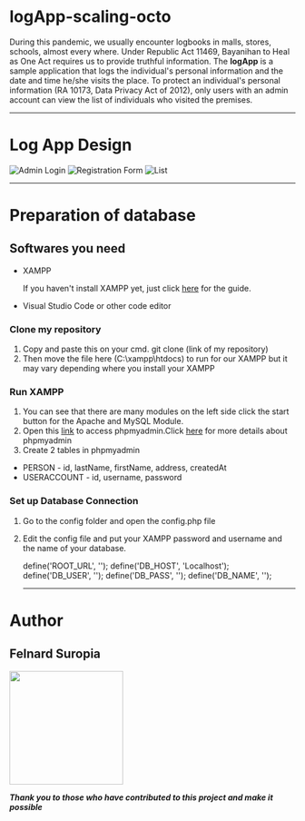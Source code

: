 # logApp-scaling-octo

During this pandemic, we usually encounter logbooks in malls, stores, schools, almost every where. Under Republic Act 11469, Bayanihan to Heal as One Act requires us to provide truthful information. The **logApp** is a sample application that logs the individual's personal information and the date and time he/she visits the place. To protect an individual's personal information (RA 10173, Data Privacy Act of 2012), only users with an admin account can view the list of individuals who visited the premises.

---

# Log App Design

![Admin Login](https://user-images.githubusercontent.com/56058005/143451142-acf5fccb-a077-4065-845f-fa1e2b17d3a9.png)
![Registration Form](https://user-images.githubusercontent.com/56058005/143454387-50cbd4a8-5c7c-4559-9966-ed9d7ed00e5c.png)
![List](https://user-images.githubusercontent.com/56058005/143506588-a4c563e4-b4f3-4a7c-898b-de63ef62f92e.png)

---

# Preparation of database

## Softwares you need

- XAMPP

  If you haven't install XAMPP yet, just click [here](https://www.pipeten.com/support/applications/how-to-install-your-own-phpmyadmin/) for the guide.

- Visual Studio Code or other code editor

### Clone my repository

1. Copy and paste this on your cmd. git clone (link of my repository)
2. Then move the file here (C:\xampp\htdocs) to run for our XAMPP but it may vary depending where you install your XAMPP

### Run XAMPP

1. You can see that there are many modules on the left side click the start button for the Apache and MySQL Module.
2. Open this [link](http://localhost/phpmyadmin/index.php) to access phpmyadmin.Click [here](https://www.phpmyadmin.net/) for more details about phpmyadmin
3. Create 2 tables in phpmyadmin

- PERSON - id, lastName, firstName, address, createdAt
- USERACCOUNT - id, username, password

### Set up Database Connection

1. Go to the config folder and open the config.php file
2. Edit the config file and put your XAMPP password and username and the name of your database.

   define('ROOT_URL', '');
   define('DB_HOST', 'Localhost');
   define('DB_USER', '');
   define('DB_PASS', '');
   define('DB_NAME', '');

   ***

# Author

## Felnard Suropia

  <img src="https://user-images.githubusercontent.com/56058005/143506180-59b54416-9aef-4919-9dc9-d21169bad07f.png" width="200">

**_Thank you to those who have contributed to this project and make it possible_**
